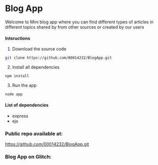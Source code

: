 # Blog App

Welcome to Mini blog app where you can find different types of articles in different topics shared by from other sources or created by our users

#### Intsructions
1. Download the source code
```bash 
git clone https://github.com/00014232/BlogApp.git
```

2. Install all dependencies

```bash
npm install 
```

3. Run the app
```bash
node app
```

#### List of dependencies  
- express
- ejs


### Public repo available at:
https://github.com/00014232/BlogApp.git

### Blog App on Glitch:

